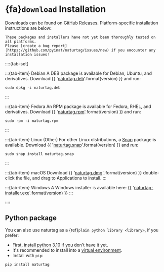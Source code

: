# {fa}`download` Installation
Downloads can be found on [GitHub Releases](https://github.com/pyinat/naturtag/releases).
Platform-specific installation instructions are below:

<!-- TODO: portable (.tar.gz) download links & instructions -->

```{warning}
These packages and installers have not yet been thoroughly tested on all platforms.
Please [create a bug report](https://github.com/pyinat/naturtag/issues/new) if you encounter any installation issues!
```

::::{tab-set}

:::{tab-item} Debian
A DEB package is available for Debian, Ubuntu, and derivatives. Download
{{
    '[naturtag.deb](https://github.com/pyinat/naturtag/releases/download/{}/naturtag.deb)'.format(version)
}}
and run:
```
sudo dpkg -i naturtag.deb
```
:::

:::{tab-item} Fedora
An RPM package is available for Fedora, RHEL, and derivatives. Download
{{
    '[naturtag.rpm](https://github.com/pyinat/naturtag/releases/download/{}/naturtag.rpm)'.format(version)
}}
and run:
```
sudo rpm -i naturtag.rpm
```
:::

:::{tab-item} Linux (Other)
For other Linux distributions, a [Snap](https://snapcraft.io/docs/installing-snapd)
package is available. Download
{{
    '[naturtag.snap](https://github.com/pyinat/naturtag/releases/download/{}/naturtag.snap)'.format(version)
}}
and run:
```
sudo snap install naturtag.snap
```
:::

:::{tab-item} macOS
Download
{{
    '[naturtag.dmg](https://github.com/pyinat/naturtag/releases/download/{}/naturtag.dmg),'.format(version)
}}
double-click the file, and drag to Applications to install.
:::

:::{tab-item} Windows
A Windows installer is available here:
{{
    '[naturtag-installer.exe](https://github.com/pyinat/naturtag/releases/download/{}/naturtag-installer.exe)'.format(version)
}}
:::

::::


## Python package
You can also use naturtag as a {ref}`plain python library <library>`, if you prefer:
* First, [install python 3.10](https://www.python.org/downloads/) if you don't have it yet.
* It's recommended to install into a [virtual environment](https://docs.python.org/3/library/venv.html).
* Install with `pip`:
```
pip install naturtag
```
